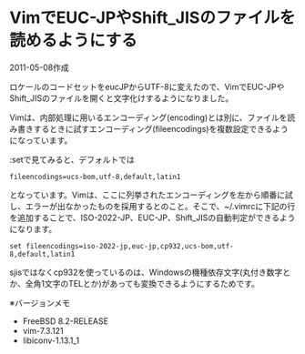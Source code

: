 # VimでEUC-JPやShift_JISのファイルを読めるようにする

2011-05-08作成

ロケールのコードセットをeucJPからUTF-8に変えたので、VimでEUC-JPやShift_JISのファイルを開くと文字化けするようになりました。

Vimは、内部処理に用いるエンコーディング(encoding)とは別に、ファイルを読み書きするときに試すエンコーディング(fileencodings)を複数設定できるようになっています。

:setで見てみると、デフォルトでは

    fileencodings=ucs-bom,utf-8,default,latin1

となっています。Vimは、ここに列挙されたエンコーディングを左から順番に試し、エラーが出なかったものを採用するとのこと。そこで、~/.vimrcに下記の行を追加することで、ISO-2022-JP、EUC-JP、Shift_JISの自動判定ができるようになります。

    set fileencodings=iso-2022-jp,euc-jp,cp932,ucs-bom,utf-8,default,latin1

sjisではなくcp932を使っているのは、Windowsの機種依存文字(丸付き数字とか、全角1文字のTELとか)があっても変換できるようにするためです。

※バージョンメモ

- FreeBSD 8.2-RELEASE
- vim-7.3.121
- libiconv-1.13.1_1
